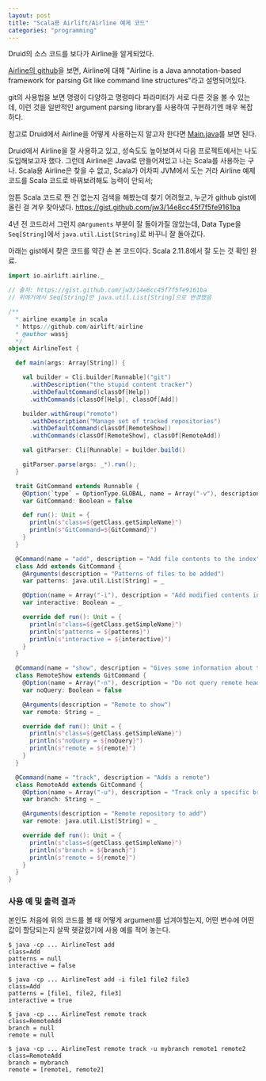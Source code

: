 ```yaml
---
layout: post
title: "Scala용 Airlift/Airline 예제 코드"
categories: "programming"
---
```


Druid의 소스 코드를 보다가 Airline을 알게되었다.

[Airline의 github](https://github.com/airlift/airline)을 보면, Airline에 대해 "Airline is a Java annotation-based framework for parsing Git like command line structures"라고 설명되어있다.


git의 사용법을 보면 명령이 다양하고 명령마다 파라미터가 서로 다른 것을 볼 수 있는데, 이런 것을 일반적인 argument parsing library를 사용하여 구현하기엔 매우 복잡하다.

참고로 Druid에서 Airline을 어떻게 사용하는지 알고자 한다면 [Main.java](https://github.com/apache/incubator-druid/blob/0.15.1-incubating/services/src/main/java/org/apache/druid/cli/Main.java)를 보면 된다.


Druid에서 Airline을 잘 사용하고 있고, 성숙도도 높아보여서 다음 프로젝트에서는 나도 도입해보고자 했다. 그런데 Airline은 Java로 만들어져있고 나는 Scala를 사용하는 구나. Scala용 Airline은 찾을 수 없고, Scala가 어차피 JVM에서 도는 거라 Airline 예제 코드를 Scala 코드로 바꿔보려해도 능력이 안되서;

암튼 Scala 코드로 짠 건 없는지 검색을 해봤는데 찾기 어려웠고, 누군가 github gist에 올린 걸 겨우 찾아냈다. https://gist.github.com/jw3/14e8cc45f7f5fe9161ba

4년 전 코드라서 그런지 `@Arguments` 부분이 잘 돌아가질 않았는데, Data Type을 `Seq[String]`에서 `java.util.List[String]`로 바꾸니 잘 돌아갔다.

아래는 gist에서 찾은 코드를 약간 손 본 코드이다. Scala 2.11.8에서 잘 도는 것 확인 완료.

```scala
import io.airlift.airline._

// 출처: https://gist.github.com/jw3/14e8cc45f7f5fe9161ba
// 위에거에서 Seq[String]만 java.util.List[String]으로 변경했음

/**
  * airline example in scala
  * https://github.com/airlift/airline
  * @author wassj
  */
object AirlineTest {

  def main(args: Array[String]) {

    val builder = Cli.builder[Runnable]("git")
      .withDescription("the stupid content tracker")
      .withDefaultCommand(classOf[Help])
      .withCommands(classOf[Help], classOf[Add])

    builder.withGroup("remote")
      .withDescription("Manage set of tracked repositories")
      .withDefaultCommand(classOf[RemoteShow])
      .withCommands(classOf[RemoteShow], classOf[RemoteAdd])

    val gitParser: Cli[Runnable] = builder.build()

    gitParser.parse(args: _*).run();
  }

  trait GitCommand extends Runnable {
    @Option(`type` = OptionType.GLOBAL, name = Array("-v"), description = "GitCommand mode")
    var GitCommand: Boolean = false

    def run(): Unit = {
      println(s"class=${getClass.getSimpleName}")
      println(s"GitCommand=${GitCommand}")
    }
  }

  @Command(name = "add", description = "Add file contents to the index")
  class Add extends GitCommand {
    @Arguments(description = "Patterns of files to be added")
    var patterns: java.util.List[String] = _

    @Option(name = Array("-i"), description = "Add modified contents interactively.")
    var interactive: Boolean = _

    override def run(): Unit = {
      println(s"class=${getClass.getSimpleName}")
      println(s"patterns = ${patterns}")
      println(s"interactive = ${interactive}")
    }
  }

  @Command(name = "show", description = "Gives some information about the remote <name>")
  class RemoteShow extends GitCommand {
    @Option(name = Array("-n"), description = "Do not query remote heads")
    var noQuery: Boolean = false

    @Arguments(description = "Remote to show")
    var remote: String = _

    override def run(): Unit = {
      println(s"class=${getClass.getSimpleName}")
      println(s"noQuery = ${noQuery}")
      println(s"remote = ${remote}")
    }
  }

  @Command(name = "track", description = "Adds a remote")
  class RemoteAdd extends GitCommand {
    @Option(name = Array("-u"), description = "Track only a specific branch")
    var branch: String = _

    @Arguments(description = "Remote repository to add")
    var remote: java.util.List[String] = _

    override def run(): Unit = {
      println(s"class=${getClass.getSimpleName}")
      println(s"branch = ${branch}")
      println(s"remote = ${remote}")
    }
  }
}
```

### 사용 예 및 출력 결과

본인도 처음에 위의 코드를 볼 때 어떻게 argument를 넘겨야할는지, 어떤 변수에 어떤 값이 할당되는지 살짝 헷갈렸기에 사용 예를 적어 놓는다.

```
$ java -cp ... AirlineTest add
class=Add
patterns = null
interactive = false

$ java -cp ... AirlineTest add -i file1 file2 file3
class=Add
patterns = [file1, file2, file3]
interactive = true

$ java -cp ... AirlineTest remote track
class=RemoteAdd
branch = null
remote = null

$ java -cp ... AirlineTest remote track -u mybranch remote1 remote2
class=RemoteAdd
branch = mybranch
remote = [remote1, remote2]
```
